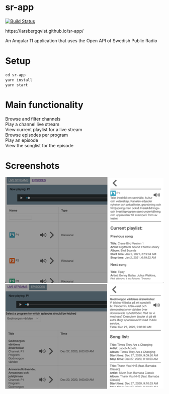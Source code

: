 # sr-app

[![Build Status](https://travis-ci.org/LarsBergqvist/sr-app.svg?branch=master)](https://travis-ci.org/LarsBergqvist/sr-app)

<p>
https://larsbergqvist.github.io/sr-app/

An Angular 11 application that uses the Open API of Swedish Public Radio

# Setup

```
cd sr-app
yarn install
yarn start
```

# Main functionality

Browse and filter channels  
Play a channel live stream  
View current playlist for a live stream  
Browse episodes per program  
Play an episode  
View the songlist for the episode

# Screenshots

![Alt text](https://github.com/LarsBergqvist/sr-app/blob/master/srapp_screen1.png?raw=true 'Wide screen')
![Alt text](https://github.com/LarsBergqvist/sr-app/blob/master/srapp_screen2.png?raw=true 'Narrow screen')

